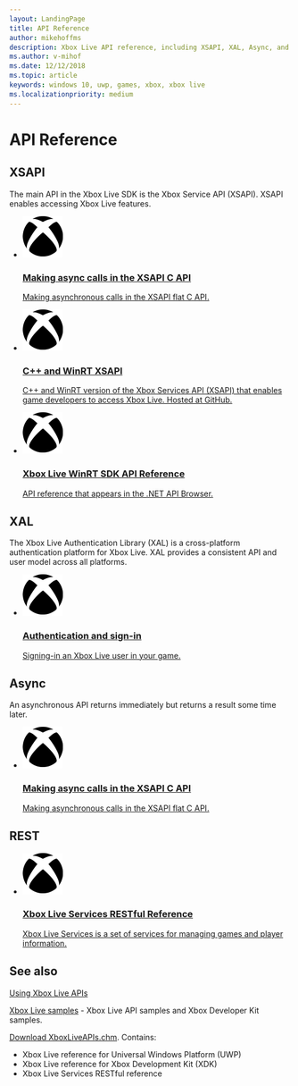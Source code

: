 ```yaml
---
layout: LandingPage
title: API Reference
author: mikehoffms
description: Xbox Live API reference, including XSAPI, XAL, Async, and RESTful APIs.
ms.author: v-mihof
ms.date: 12/12/2018
ms.topic: article
keywords: windows 10, uwp, games, xbox, xbox live
ms.localizationpriority: medium
---
```


<h1>API Reference</h1>


<h2>XSAPI</h2>

<p>
  The main API in the Xbox Live SDK is the Xbox Service API (XSAPI).
  XSAPI enables accessing Xbox Live features.
</p>
<ul class="cardsY panelContent cols cols2">
    <li>
        <a href="flatc-async-patterns.md">
            <div class="cardSize">
                <div class="cardPadding">
                    <div class="card">
                        <div class="cardImageOuter">
                            <div class="cardImage">
                                <img src="images/getting_started/xboxicon1.svg" alt="Making async calls in the XSAPI C API" />
                            </div>
                        </div>
                        <div class="cardText">
                            <h3>Making async calls in the XSAPI C API</h3>
                            <p>Making asynchronous calls in the XSAPI flat C API.</p>
                        </div>
                    </div>
                </div>
            </div>
        </a>
    </li>
    <li>
        <a href="https://github.com/Microsoft/xbox-live-api">
            <div class="cardSize">
                <div class="cardPadding">
                    <div class="card">
                        <div class="cardImageOuter">
                            <div class="cardImage">
                                <img src="images/getting_started/xboxicon1.svg" alt="C++ and WinRT XSAPI" />
                            </div>
                        </div>
                        <div class="cardText">
                            <h3>C++ and WinRT XSAPI</h3>
                            <p>C++ and WinRT version of the Xbox Services API (XSAPI) that enables game developers to access Xbox Live.  Hosted at GitHub.</p>
                        </div>
                    </div>
                </div>
            </div>
        </a>
    </li>
    <li>
        <!-- child 2: jumps straight to external url -->
        <a href="https://docs.microsoft.com/en-us/dotnet/api/?view=xboxlive-dotnet-2017.11.20171204.01">
            <div class="cardSize">
                <div class="cardPadding">
                    <div class="card">
                        <div class="cardImageOuter">
                            <div class="cardImage">
                                <img src="images/getting_started/xboxicon1.svg" alt="Xbox Live WinRT SDK API Reference" />
                            </div>
                        </div>
                        <div class="cardText">
                            <h3>Xbox Live WinRT SDK API Reference</h3>
                            <p>API reference that appears in the .NET API Browser.</p>
                        </div>
                    </div>
                </div>
            </div>
        </a>
    </li>
</ul>


<h2>XAL</h2>

<p>
  The Xbox Live Authentication Library (XAL) is a cross-platform authentication platform for Xbox Live.
  XAL provides a consistent API and user model across all platforms.
</p>
<ul class="cardsY panelContent cols cols2">
    <li>
        <a href="using-xbox-live/auth/authentication.md">
            <div class="cardSize">
                <div class="cardPadding">
                    <div class="card">
                        <div class="cardImageOuter">
                            <div class="cardImage">
                                <img src="images/getting_started/xboxicon1.svg" alt="Authentication and sign-in"/>
                            </div>
                        </div>
                        <div class="cardText">
                            <h3>Authentication and sign-in</h3>
                            <p>Signing-in an Xbox Live user in your game.</p>
                        </div>
                    </div>
                </div>
            </div>
        </a>
    </li>
</ul>


<h2>Async</h2>

<p>
  An asynchronous API returns immediately but returns a result some time later.
</p>
<ul class="cardsY panelContent cols cols2">
    <li>
        <a href="flatc-async-patterns.md">
            <div class="cardSize">
                <div class="cardPadding">
                    <div class="card">
                        <div class="cardImageOuter">
                            <div class="cardImage">
                                <img src="images/getting_started/xboxicon1.svg" alt="Making async calls in the XSAPI C API" />
                            </div>
                        </div>
                        <div class="cardText">
                            <h3>Making async calls in the XSAPI C API</h3>
                            <p>Making asynchronous calls in the XSAPI flat C API.</p>
                        </div>
                    </div>
                </div>
            </div>
        </a>
    </li>
</ul>


<h2>REST</h2>

<ul class="cardsY panelContent cols cols2">
    <li>
        <!-- child 3: -->
        <a href="xbox-live-rest/atoc-xboxlivews-reference.md">
            <div class="cardSize">
                <div class="cardPadding">
                    <div class="card">
                        <div class="cardImageOuter">
                            <div class="cardImage">
                                <img src="images/getting_started/xboxicon1.svg" alt="Xbox Live Services RESTful Reference" />
                            </div>
                        </div>
                        <div class="cardText">
                            <h3>Xbox Live Services RESTful Reference</h3>
                            <p>Xbox Live Services is a set of services for managing games and player information.</p>
                        </div>
                    </div>
                </div>
            </div>
        </a>
    </li>
</ul>


<h2>See also</h2>

<p>
  <a href="xbox-live-apis.md">Using Xbox Live APIs</a>
</p>

<p>
  <!-- child 1: -->
  <a href="samples.md">Xbox Live samples</a> - Xbox Live API samples and Xbox Developer Kit samples.
</p>

<p>
<a href="https://aka.ms/xboxliveuwpdocs">Download XboxLiveAPIs.chm</a>. Contains:
  <ul>
    <li>Xbox Live reference for Universal Windows Platform (UWP)</li>
    <li>Xbox Live reference for Xbox Development Kit (XDK)</li>
    <li>Xbox Live Services RESTful reference</li>
  </ul>
</p>
